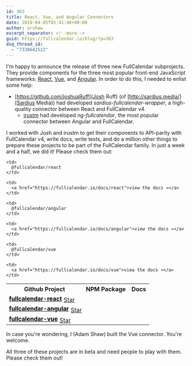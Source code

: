 ```yaml
---
id: 363
title: React, Vue, and Angular Connectors
date: 2019-04-05T05:41:48+00:00
author: arshaw
excerpt_separator: <!--more-->
guid: https://fullcalendar.io/blog/?p=363
dsq_thread_id:
  - "7338642522"
---
```

I'm happy to announce the release of three new FullCalendar subprojects. They provide components for the three most popular front-end JavaScript frameworks: [React](https://reactjs.org), [Vue](https://vuejs.org/), and [Angular](https://angular.io/).<!--more--> In order to do this, I needed to enlist some help:

- [https://github.com/joshuaRuff](Josh Ruff) (of [http://sardius.media/](Sardius Media)) had developed *sardius-fullcalendar-wrapper*, a high-quality connector between React and FullCalendar v4.
  * [irustm](https://github.com/irustm) had developed _ng-fullcalendar_, the most popular connector between Angular and FullCalendar.

I worked with Josh and irustm to get their components to API-parity with FullCalendar v4, write docs, write tests, and do a million other things to prepare these projects to be part of the FullCalendar family. In just a week and a half, we did it! Please check them out:

<table>
  <tr>
    <th>
      Github Project
    </th>
    <th>
      NPM Package
    </th>
    <th>
      Docs
    </th>
  </tr>

  <tr>
    <td>
      <a style="font-weight: bold; color: #000;" href="https://github.com/fullcalendar/fullcalendar-react">fullcalendar-react</a><span style="display: inline-block; vertical-align: middle; position: relative; top: 2px; left: 5px;"><a class="github-button" href="https://github.com/fullcalendar/fullcalendar-react" data-icon="octicon-star">Star</a></span>
    </td>

    <td>
      @fullcalendar/react
    </td>

    <td>
      <a href="https://fullcalendar.io/docs/react">view the docs »</a>
    </td>
  </tr>

  <tr>
    <td>
      <a style="font-weight: bold; color: #000;" href="https://github.com/fullcalendar/fullcalendar-angular">fullcalendar-angular</a><span style="display: inline-block; vertical-align: middle; position: relative; top: 2px; left: 5px;"><a class="github-button" href="https://github.com/fullcalendar/fullcalendar-angular" data-icon="octicon-star">Star</a></span>
    </td>

    <td>
      @fullcalendar/angular
    </td>

    <td>
      <a href="https://fullcalendar.io/docs/angular">view the docs »</a>
    </td>
  </tr>

  <tr>
    <td>
      <a style="font-weight: bold; color: #000;" href="https://github.com/fullcalendar/fullcalendar-vue">fullcalendar-vue</a><span style="display: inline-block; vertical-align: middle; position: relative; top: 2px; left: 5px;"><a class="github-button" href="https://github.com/fullcalendar/fullcalendar-vue" data-icon="octicon-star">Star</a></span>
    </td>

    <td>
      @fullcalendar/vue
    </td>

    <td>
      <a href="https://fullcalendar.io/docs/vue">view the docs »</a>
    </td>
  </tr>
</table>

In case you're wondering, I (Adam Shaw) built the Vue connector. You're welcome.

All three of these projects are in beta and need people to play with them. Please check them out!
